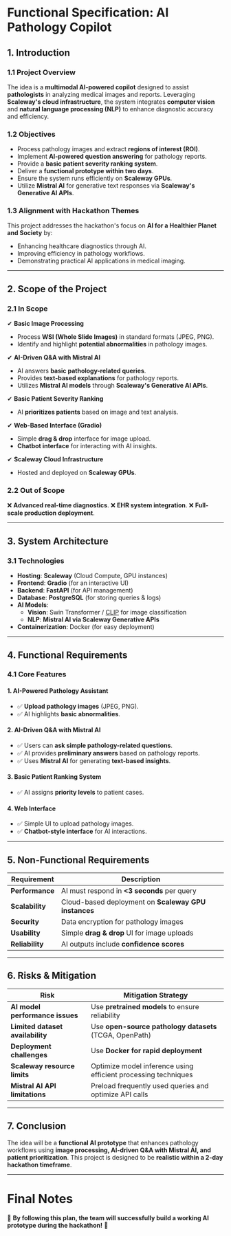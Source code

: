 # **Functional Specification: AI Pathology Copilot**

## **1. Introduction**

### **1.1 Project Overview**
The idea is a **multimodal AI-powered copilot** designed to assist **pathologists** in analyzing medical images and reports. Leveraging **Scaleway's cloud infrastructure**, the system integrates **computer vision** and **natural language processing (NLP)** to enhance diagnostic accuracy and efficiency.

### **1.2 Objectives**
- Process pathology images and extract **regions of interest (ROI)**.
- Implement **AI-powered question answering** for pathology reports.
- Provide a **basic patient severity ranking system**.
- Deliver a **functional prototype within two days**.
- Ensure the system runs efficiently on **Scaleway GPUs**.
- Utilize **Mistral AI** for generative text responses via **Scaleway's Generative AI APIs**.

### **1.3 Alignment with Hackathon Themes**
This project addresses the hackathon's focus on **AI for a Healthier Planet and Society** by:
- Enhancing healthcare diagnostics through AI.
- Improving efficiency in pathology workflows.
- Demonstrating practical AI applications in medical imaging.

---

## **2. Scope of the Project**

### **2.1 In Scope**
✔ **Basic Image Processing**
- Process **WSI (Whole Slide Images)** in standard formats (JPEG, PNG).
- Identify and highlight **potential abnormalities** in pathology images.

✔ **AI-Driven Q&A with Mistral AI**
- AI answers **basic pathology-related queries**.
- Provides **text-based explanations** for pathology reports.
- Utilizes **Mistral AI models** through **Scaleway's Generative AI APIs**.

✔ **Basic Patient Severity Ranking**
- AI **prioritizes patients** based on image and text analysis.

✔ **Web-Based Interface (Gradio)**
- Simple **drag & drop** interface for image upload.
- **Chatbot interface** for interacting with AI insights.

✔ **Scaleway Cloud Infrastructure**
- Hosted and deployed on **Scaleway GPUs**.

### **2.2 Out of Scope**
❌ **Advanced real-time diagnostics**.
❌ **EHR system integration**.
❌ **Full-scale production deployment**.

---

## **3. System Architecture**

### **3.1 Technologies**
- **Hosting**: **Scaleway** (Cloud Compute, GPU instances)
- **Frontend**: **Gradio** (for an interactive UI)
- **Backend**: **FastAPI** (for API management)
- **Database**: **PostgreSQL** (for storing queries & logs)
- **AI Models**:
  - **Vision**: Swin Transformer / [CLIP](https://openai.com/index/clip/) for image classification
  - **NLP**: **Mistral AI via Scaleway Generative APIs**
- **Containerization**: Docker (for easy deployment)

---

## **4. Functional Requirements**

### **4.1 Core Features**
#### **1. AI-Powered Pathology Assistant**
- ✅ **Upload pathology images** (JPEG, PNG).
- ✅ AI highlights **basic abnormalities**.

#### **2. AI-Driven Q&A with Mistral AI**
- ✅ Users can **ask simple pathology-related questions**.
- ✅ AI provides **preliminary answers** based on pathology reports.
- ✅ Uses **Mistral AI** for generating **text-based insights**.

#### **3. Basic Patient Ranking System**
- ✅ AI assigns **priority levels** to patient cases.

#### **4. Web Interface**
- ✅ Simple UI to upload pathology images.
- ✅ **Chatbot-style interface** for AI interactions.

---

## **5. Non-Functional Requirements**
| Requirement  | Description |
|-------------|-------------|
| **Performance** | AI must respond in **<3 seconds** per query |
| **Scalability** | Cloud-based deployment on **Scaleway GPU instances** |
| **Security** | Data encryption for pathology images |
| **Usability** | Simple **drag & drop** UI for image uploads |
| **Reliability** | AI outputs include **confidence scores** |

---

## **6. Risks & Mitigation**
| Risk | Mitigation Strategy |
|------|--------------------|
| **AI model performance issues** | Use **pretrained models** to ensure reliability |
| **Limited dataset availability** | Use **open-source pathology datasets** (TCGA, OpenPath) |
| **Deployment challenges** | Use **Docker for rapid deployment** |
| **Scaleway resource limits** | Optimize model inference using efficient processing techniques |
| **Mistral AI API limitations** | Preload frequently used queries and optimize API calls |

---

## **7. Conclusion**
The idea will be a **functional AI prototype** that enhances pathology workflows using **image processing, AI-driven Q&A with Mistral AI, and patient prioritization**. This project is designed to be **realistic within a 2-day hackathon timeframe**.

---

# **Final Notes**
🚀 **By following this plan, the team will successfully build a working AI prototype during the hackathon!** 🚀
